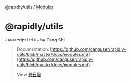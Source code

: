 @rapidly/utils / [Modules](modules.md)

# @rapidly/utils

Javascript Utils - by Cang Shi

> Documentation: [https://github.com/canguser/rapidly-utils/blob/master/docs/modules.md](https://github.com/canguser/rapidly-utils/blob/master/docs/modules.md)

> View [苍石居](https://palerock.cn)
